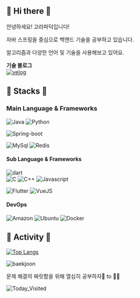 ## 🐣 Hi there 🐣
안녕하세요! 고라파덕입니다!  
  
자바 스프링을 중심으로 백엔드 기술을 공부하고 있습니다.  
  
알고리즘과 다양한 언어 및 기술을 사용해보고 있어요.  

**기술 블로그**  
[![velog](https://img.shields.io/badge/velog-20C997?style=flat-square&logo=velog&logoColor=white)](https://velog.io/@duckbill)  

  
## 🐥 Stacks 🐥
### Main Language & Frameworks
![Java](https://img.shields.io/badge/Java-007396?style=flat-square&logo=Java&logoColor=white)
![Python](https://img.shields.io/badge/Python-3766AB?style=flat-square&logo=Python&logoColor=white) 
  
![Spring-boot](https://img.shields.io/badge/SpringBoot-6DB33F?style=flat-square&logo=Spring&logoColor=white)

![MySql](https://img.shields.io/badge/Mysql-E6B91E?style=flat-square&logo=MySql&logoColor=white) 
![Redis](https://img.shields.io/badge/Redis-DC382D?style=flat-square&logo=Redis&logoColor=white)

#### Sub Language & Frameworks
![dart](https://img.shields.io/badge/Dart-0175C2?style=flat-square&logo=Dart&logoColor=white)  
![C](https://img.shields.io/badge/C-A8B9CC?style=flat-square&logo=C&logoColor=white)
![C++](https://img.shields.io/badge/C++-00599C?style=flat-square&logo=C%2B%2B&logoColor=white)
![Javascript](https://img.shields.io/badge/Javascript-ffb13b?style=flat-square&logo=javascript&logoColor=white)
  
![Flutter](https://img.shields.io/badge/Flutter-02569B?style=flat-square&logo=Flutter&logoColor=white)
![VueJS](https://img.shields.io/badge/Vue.js-4FC08D?style=flat-square&logo=Vue.js&logoColor=white)
  
#### DevOps
![Amazon](https://img.shields.io/badge/Amazon%20AWS-232F3E?style=flat-square&logo=Amazon%20AWS&logoColor=white)
![Ubuntu](https://img.shields.io/badge/Ubuntu-E95420?style=flat-square&logo=Ubuntu&logoColor=white)
![Docker](https://img.shields.io/badge/Docker-2496ED?style=flat-square&logo=Ubuntu&logoColor=white)
<!-- ![Kafka](https://img.shields.io/badge/Kafka-232F3E?style=flat-square&logo=Ubuntu&logoColor=white) -->

<!--![Github](https://img.shields.io/badge/GitHub-181717?style=flat-square&logo=GitHub&logoColor=white)-->

## 🐥 Activity 🐥

[![Top Langs](https://github-readme-stats-sigma-seven.vercel.app/api/top-langs/?username=duckbill413&layout=compact&theme=swift&langs_count=8&hide=jupyter%20notebook,css,html)](https://github.com/duckbill413/duckbill413)

![baekjoon](http://mazassumnida.wtf/api/v2/generate_badge?boj=uhyeon7399)
  
문제 해결의 짜릿함을 위해 열심히 공부하자🐤 to 🐔🎈
  
![Today_Visited](https://hits.seeyoufarm.com/api/count/incr/badge.svg?url=https%3A%2F%2Fgithub.com%2FduckbillLvr&count_bg=%2379C83D&title_bg=%23555555&icon=&icon_color=%23E7E7E7&title=hits&edge_flat=false)
      
